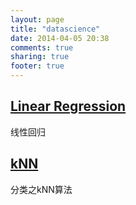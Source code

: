 ```yaml
---
layout: page
title: "datascience"
date: 2014-04-05 20:38
comments: true
sharing: true
footer: true
---
```


<article>
  <div class="well">

<h2><a href="https://github.com/JackyCode/Data_Science/tree/master/Linear_Regression">Linear Regression</a></h2>

<footer>
  线性回归
</footer>

</div>

</article>

<article>
  <div class="well">

<h2><a href="https://github.com/JackyCode/Data_Science/tree/master/kNN">kNN</a></h2>

<footer>
  分类之kNN算法
</footer>

</div>

</article>
